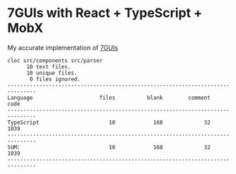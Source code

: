 # 7GUIs with React + TypeScript + MobX

My accurate implementation of [7GUIs](https://eugenkiss.github.io/7guis/)

```
cloc src/components src/parser
      10 text files.
      10 unique files.                              
       0 files ignored.
-------------------------------------------------------------------------------
Language                     files          blank        comment           code
-------------------------------------------------------------------------------
TypeScript                      10            168             32           1039
-------------------------------------------------------------------------------
SUM:                            10            168             32           1039
-------------------------------------------------------------------------------
```

